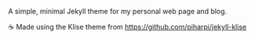 A simple, minimal Jekyll theme for my personal web page and blog.

☕ Made using the Klise theme from https://github.com/piharpi/jekyll-klise
